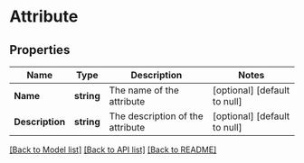 # Attribute

## Properties
Name | Type | Description | Notes
------------ | ------------- | ------------- | -------------
**Name** | **string** | The name of the attribute | [optional] [default to null]
**Description** | **string** | The description of the attribute | [optional] [default to null]

[[Back to Model list]](../README.md#documentation-for-models) [[Back to API list]](../README.md#documentation-for-api-endpoints) [[Back to README]](../README.md)

